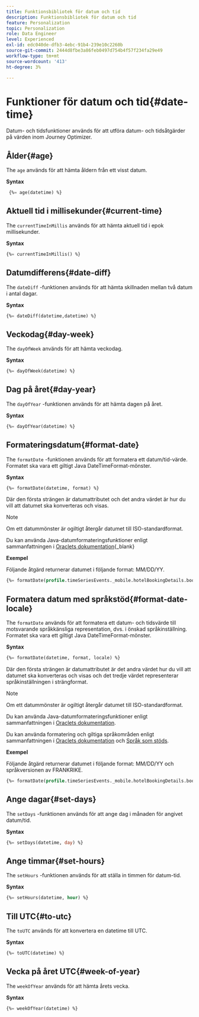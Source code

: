 ```yaml
---
title: Funktionsbibliotek för datum och tid
description: Funktionsbibliotek för datum och tid
feature: Personalization
topic: Personalization
role: Data Engineer
level: Experienced
exl-id: edc040de-dfb3-4ebc-91b4-239e10c2260b
source-git-commit: 2444d8fbe3a86feb0497d754b4f57f234fa29e49
workflow-type: tm+mt
source-wordcount: '413'
ht-degree: 3%

---
```


# Funktioner för datum och tid{#date-time}

Datum- och tidsfunktioner används för att utföra datum- och tidsåtgärder på värden inom Journey Optimizer.

## Ålder{#age}

The `age` används för att hämta åldern från ett visst datum.

**Syntax**

```sql
 {%= age(datetime) %}
```

<!--
**Example**

The following operation gets the value of the identity map for the key `example@example.com`.

```sql
 {%= age(datetime) %}
```
-->

## Aktuell tid i millisekunder{#current-time}

The `currentTimeInMillis` används för att hämta aktuell tid i epok millisekunder.

**Syntax**

```sql
{%= currentTimeInMillis() %}
```

<!--
**Example**

The following operation gets all the keys for the map `identityMap`.

```sql
{%= keys(identityMap) %}
```
-->

## Datumdifferens{#date-diff}

The `dateDiff` -funktionen används för att hämta skillnaden mellan två datum i antal dagar.

**Syntax**

```sql
{%= dateDiff(datetime,datetime) %}
```

<!--
**Example**

The following operation gets all the values for the map `identityMap`.

```sql
{%= values(identityMap) %}
```
-->


## Veckodag{#day-week}

The `dayOfWeek` används för att hämta veckodag.

**Syntax**

```sql
{%= dayOfWeek(datetime) %}
```

<!--
**Example**

The following operation gets all the values for the map `identityMap`.

```sql
{%= values(identityMap) %}
```
-->

## Dag på året{#day-year}

The `dayOfYear` -funktionen används för att hämta dagen på året.

**Syntax**

```sql
{%= dayOfYear(datetime) %}
```

<!--
**Example**

The following operation gets all the values for the map `identityMap`.

```sql
{%= values(identityMap) %}
```
-->

## Formateringsdatum{#format-date}

The `formatDate` -funktionen används för att formatera ett datum/tid-värde. Formatet ska vara ett giltigt Java DateTimeFormat-mönster.

**Syntax**

```sql
{%= formatDate(datetime, format) %}
```

Där den första strängen är datumattributet och det andra värdet är hur du vill att datumet ska konverteras och visas.

>[!NOTE]
>
> Om ett datummönster är ogiltigt återgår datumet till ISO-standardformat.
>
> Du kan använda Java-datumformateringsfunktioner enligt sammanfattningen i [Oraclets dokumentation](https://docs.oracle.com/javase/8/docs/api/java/time/format/DateTimeFormatter.html){_blank}

**Exempel**

Följande åtgärd returnerar datumet i följande format: MM/DD/YY.

```sql
{%= formatDate(profile.timeSeriesEvents._mobile.hotelBookingDetails.bookingDate, "MM/DD/YY") %}
```

## Formatera datum med språkstöd{#format-date-locale}

The `formatDate` används för att formatera ett datum- och tidsvärde till motsvarande språkkänsliga representation, dvs. i önskad språkinställning. Formatet ska vara ett giltigt Java DateTimeFormat-mönster.

**Syntax**

```sql
{%= formatDate(datetime, format, locale) %}
```

Där den första strängen är datumattributet är det andra värdet hur du vill att datumet ska konverteras och visas och det tredje värdet representerar språkinställningen i strängformat.

>[!NOTE]
>
> Om ett datummönster är ogiltigt återgår datumet till ISO-standardformat.
>
> Du kan använda Java-datumformateringsfunktioner enligt sammanfattningen i [Oraclets dokumentation](https://docs.oracle.com/javase/8/docs/api/java/time/format/DateTimeFormatter.html).
>
> Du kan använda formatering och giltiga språkområden enligt sammanfattningen i [Oraclets dokumentation](https://docs.oracle.com/javase/8/docs/api/java/util/Locale.html) och [Språk som stöds](https://www.oracle.com/java/technologies/javase/jdk11-suported-locales.html).


**Exempel**

Följande åtgärd returnerar datumet i följande format: MM/DD/YY och språkversionen av FRANKRIKE.

```sql
{%= formatDate(profile.timeSeriesEvents._mobile.hotelBookingDetails.bookingDate, "MM/DD/YY", "fr_FR") %}
```

## Ange dagar{#set-days}

The `setDays` -funktionen används för att ange dag i månaden för angivet datum/tid.

**Syntax**

```sql
{%= setDays(datetime, day) %}
```

<!--
**Example**

The following operation gets all the values for the map `identityMap`.

```sql
{%= values(identityMap) %}
```
-->

## Ange timmar{#set-hours}

The `setHours` -funktionen används för att ställa in timmen för datum-tid.

**Syntax**

```sql
{%= setHours(datetime, hour) %}
```

<!--
**Example**

The following operation gets all the values for the map `identityMap`.

```sql
{%= values(identityMap) %}
```
-->


## Till UTC{#to-utc}

The `toUTC` används för att konvertera en datetime till UTC.


**Syntax**

```sql
{%= toUTC(datetime) %}
```

<!--
**Example**

The following operation gets all the values for the map `identityMap`.

```sql
{%= values(identityMap) %}
```
-->


## Vecka på året UTC{#week-of-year}

The `weekOfYear` används för att hämta årets vecka.

**Syntax**

```sql
{%= weekOfYear(datetime) %}
```

<!--
**Example**

The following operation gets all the values for the map `identityMap`.

```sql
{%= values(identityMap) %}
```
-->